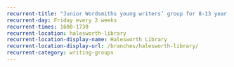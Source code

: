 ```yaml
---
recurrent-title: "Junior Wordsmiths young writers’ group for 8-13 year olds: £15 per 5 sessions – book in advance - on summer break until September"
recurrent-day: Friday every 2 weeks
recurrent-times: 1600-1730
recurrent-location: halesworth-library
recurrent-location-display-name: Halesworth Library
recurrent-location-display-url: /branches/halesworth-library/
recurrent-category: writing-groups
---
```

